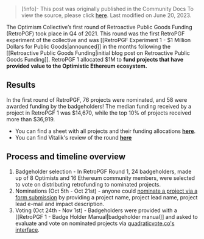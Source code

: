 > [!info]- This post was originally published in the Community Docs
> To view the source, please click [here](https://community.optimism.io/docs/governance/retropgf-1/). Last modified on June 20, 2023.

<span class="notvisible"></span>
The Optimism Collective’s first round of Retroactive Public Goods Funding (RetroPGF) took place in Q4 of 2021. This round was the first RetroPGF experiment of the collective and was [[RetroPGF Experiment 1 - $1 Million Dollars for Public Goods|announced]] in the months following the [[Retroactive Public Goods Funding|initial blog post on Retroactive Public Goods Funding]]. RetroPGF 1 allocated $1M to **fund projects that have provided value to the Optimistic Ethereum ecosystem.**

## Results

In the first round of RetroPGF, 76 projects were nominated, and 58 were awarded funding by the badgeholders! The median funding received by a project in RetroPGF 1 was $14,670, while the top 10% of projects received more than $36,919.

- You can find a sheet with all projects and their funding allocations [**here**](https://docs.google.com/spreadsheets/d/1g4ilAByMNQsmlBC8cskQip7Ojd_qK6IhozJCyoVfU9k).
- You can find Vitalik's review of the round [**here**](https://vitalik.ca/general/2021/11/16/retro1.html)

## Process and timeline overview

1. Badgeholder selection - In RetroPGF Round 1, 24 badgeholders, made up of 8 Optimists and 16 Ethereum community members, were selected to vote on distributing retrofunding to nominated projects.
2. Nominations (Oct 5th - Oct 21st) - anyone could [nominate a project via a form submission](https://docs.google.com/forms/d/e/1FAIpQLSdSF_Om4JfhQAjdDOHnjfbRJfJg1F-EY_I_IR0g-CDaa9FqyQ/viewform?vc=0&c=0&w=1&flr=0) by providing a project name, project lead name, project lead e-mail and impact description.
3. Voting (Oct 24th - Nov 1st) - Badgeholders were provided with a [[RetroPGF 1 - Badge Holder Manual|badgeholder manual]] and asked to evaluate and vote on nominated projects via [quadraticvote.co's interface](https://quadraticvote.co/event?id=2c357972-9b0d-4390-b738-32297b653cf1).